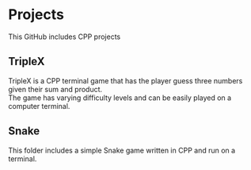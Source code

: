 # Projects

This GitHub includes CPP projects

## TripleX

TripleX is a CPP terminal game that has the player guess three numbers given their sum and product.
<br />
The game has varying difficulty levels and can be easily played on a computer terminal.


## Snake 

This folder includes a simple Snake game written in CPP and run on a terminal. 

